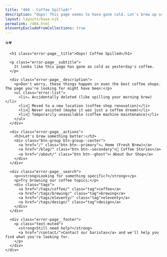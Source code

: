 ```yaml
---
title: "404 - Coffee Spilled!"
description: "Oops! This page seems to have gone cold. Let's brew up something better for you."
layout: layouts/base.njk
permalink: /404.html
eleventyExcludeFromCollections: true
---
```


<div class="container container-md">
  <article class="error-page">
    <div class="error-page__content">
      <div class="error-page__icon">
        ☕💔
      </div>
      
      <h1 class="error-page__title">Oops! Coffee Spilled</h1>
      
      <p class="error-page__subtitle">
        It looks like this page has gone as cold as yesterday's coffee.
      </p>
      
      <div class="error-page__description">
        <p>Don't worry, these things happen in even the best coffee shops. The page you're looking for might have been:</p>
        <ul class="error-list">
          <li>☕ Accidentally deleted (like spilling your morning brew)</li>
          <li>🔗 Moved to a new location (coffee shop renovation)</li>
          <li>📝 Never existed (maybe it was just a coffee dream)</li>
          <li>🔧 Temporarily unavailable (coffee machine maintenance)</li>
        </ul>
      </div>
      
      <div class="error-page__actions">
        <h3>Let's brew something better:</h3>
        <div class="btn-group btn-group--center">
          <a href="/" class="btn btn--primary">☕ Home (Fresh Brew)</a>
          <a href="/blog/" class="btn btn--secondary">📖 Coffee Stories</a>
          <a href="/about/" class="btn btn--ghost">ℹ️ About Our Shop</a>
        </div>
      </div>
      
      <div class="error-page__search">
        <p><strong>Looking for something specific?</strong></p>
        <p>Try browsing our coffee topics:</p>
        <div class="tags">
          <a href="/tags/coffee/" class="tag">coffee</a>
          <a href="/tags/brewing/" class="tag">brewing</a>
          <a href="/tags/eleventy/" class="tag">eleventy</a>
          <a href="/tags/design/" class="tag">design</a>
        </div>
      </div>
      
      <div class="error-page__footer">
        <p class="text-muted">
          <strong>Still need help?</strong> 
          <a href="/contact/">Contact our baristas</a> and we'll help you find what you're looking for.
        </p>
      </div>
    </div>
  </article>
</div>